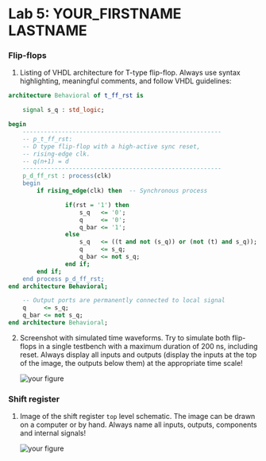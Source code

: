 # Lab 5: YOUR_FIRSTNAME LASTNAME

### Flip-flops

1. Listing of VHDL architecture for T-type flip-flop. Always use syntax highlighting, meaningful comments, and follow VHDL guidelines:

```vhdl
architecture Behavioral of t_ff_rst is

    signal s_q : std_logic;

begin
    --------------------------------------------------------
    -- p_t_ff_rst:
    -- D type flip-flop with a high-active sync reset,
    -- rising-edge clk.
    -- q(n+1) = d
    --------------------------------------------------------
    p_d_ff_rst : process(clk)
    begin
        if rising_edge(clk) then  -- Synchronous process

                if(rst = '1') then 
                    s_q   <= '0';
                    q     <= '0';
                    q_bar <= '1';
                else
                    s_q   <= ((t and not (s_q)) or (not (t) and s_q));
                    q     <= s_q;
                    q_bar <= not s_q;
                end if;
        end if;
    end process p_d_ff_rst;
end architecture Behavioral;

    -- Output ports are permanently connected to local signal
    q     <= s_q;
    q_bar <= not s_q;
end architecture Behavioral;
```

2. Screenshot with simulated time waveforms. Try to simulate both flip-flops in a single testbench with a maximum duration of 200 ns, including reset. Always display all inputs and outputs (display the inputs at the top of the image, the outputs below them) at the appropriate time scale!

   ![your figure]()

### Shift register

1. Image of the shift register `top` level schematic. The image can be drawn on a computer or by hand. Always name all inputs, outputs, components and internal signals!

   ![your figure]()
